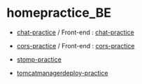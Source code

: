 # homepractice_BE

- [chat-practice](https://github.com/dhsj8405/homepractice_BE/tree/main/chat) / Front-end : [chat-practice](https://github.com/dhsj8405/homepractice_FE/tree/main/chat-practice)

- [cors-practice](https://github.com/dhsj8405/homepractice_BE/tree/main/cors) / Front-end : [cors-practice](https://github.com/dhsj8405/homepractice_FE/tree/main/cors-practice)

- [stomp-practice](https://github.com/dhsj8405/homepractice_BE/tree/main/stomp) 

- [tomcatmanagerdeploy-practice](https://github.com/dhsj8405/homepractice_BE/tree/main/tomcatmanagerdeploy) 
